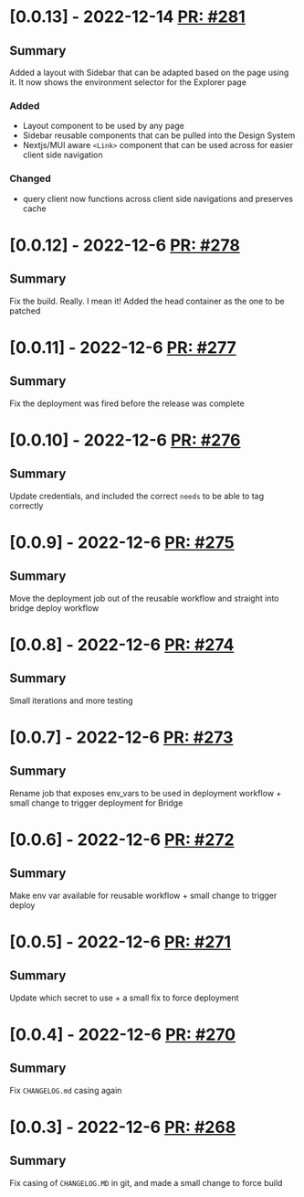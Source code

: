 # [0.0.13] - 2022-12-14 [PR: #281](https://github.com/dolittle/Studio/pull/281)
## Summary

Added a layout with Sidebar that can be adapted based on the page using it. It now shows the environment selector for  the Explorer page

### Added

- Layout component to be used by any page
- Sidebar reusable components that can be pulled into the Design System
- Nextjs/MUI aware `<Link>` component that can be used across for easier client side navigation


### Changed

- query client now functions across client side navigations and preserves cache


# [0.0.12] - 2022-12-6 [PR: #278](https://github.com/dolittle/Studio/pull/278)
## Summary

Fix the build. Really. I mean it! Added the head container as the one to be patched


# [0.0.11] - 2022-12-6 [PR: #277](https://github.com/dolittle/Studio/pull/277)
## Summary

Fix the deployment was fired before the release was complete


# [0.0.10] - 2022-12-6 [PR: #276](https://github.com/dolittle/Studio/pull/276)
## Summary

Update credentials, and included the correct `needs` to be able to tag correctly


# [0.0.9] - 2022-12-6 [PR: #275](https://github.com/dolittle/Studio/pull/275)
## Summary

Move the deployment job out of the reusable workflow and straight into bridge deploy workflow


# [0.0.8] - 2022-12-6 [PR: #274](https://github.com/dolittle/Studio/pull/274)
## Summary

Small iterations and more testing


# [0.0.7] - 2022-12-6 [PR: #273](https://github.com/dolittle/Studio/pull/273)
## Summary

Rename job that exposes env_vars to be used in deployment workflow + small change to trigger deployment for Bridge


# [0.0.6] - 2022-12-6 [PR: #272](https://github.com/dolittle/Studio/pull/272)
## Summary

Make env var available for reusable workflow + small change to trigger deploy


# [0.0.5] - 2022-12-6 [PR: #271](https://github.com/dolittle/Studio/pull/271)
## Summary

Update which secret to use + a small fix to force deployment


# [0.0.4] - 2022-12-6 [PR: #270](https://github.com/dolittle/Studio/pull/270)
## Summary

Fix `CHANGELOG.md` casing again


# [0.0.3] - 2022-12-6 [PR: #268](https://github.com/dolittle/Studio/pull/268)
## Summary

Fix casing of `CHANGELOG.MD` in git, and made a small change to force build


